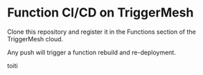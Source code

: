 # Function CI/CD on TriggerMesh

Clone this repository and register it in the Functions section of the TriggerMesh cloud.

Any push will trigger a function rebuild and re-deployment.

toiti
